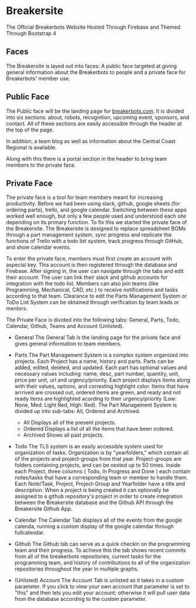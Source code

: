 # Breakersite
The Official Breakerbots Website Hosted Through Firebase and Themed Through Bootstrap 4

## Faces
The Breakersite is layed out into faces: A public face targeted at giving general information about the Breakerbots to people and a private face for Breakerbots' member use.

## Public Face
The Public face will be the landing page for [breakerbots.com](breakerbots.com).
It is divided into six sections: about, robots, recognition, upcoming event, sponsors, and contact. All of these sections are easily accessible through the header at the top of the page.

In addition, a team blog as well as information about the Central Coast Regional is available. 

Along with this there is a portal section in the header to bring team members to the private face.

## Private Face
The private face is a tool for team members meant for increasing productivity. Before we had been using slack, github, google sheets (for ordering parts), trello, and google calendar. Switching between these apps worked well enough, but only a few people used and understood each site depending on its primary function. To fix this we started the private face of the Breakersite. The Breakersite is designed to replace spreadsheet BOMs through a part management system, sync progress and replicate the functions of Trello with a todo list system, track progress through GitHub, and show calendar events.

To enter the private face, members must first create an account with aspecial key. This account is then registered through the database and Firebase. After signing in, the user can navigate through the tabs and edit their account. The user can link their slack and github accounts for integration with the todo list. Members can also join teams (like Programming, Mechanical, CAD, etc.) to receive notifications and tasks according to that team. Clearance to edit the Parts Management System or ToDo List System can be obtained through verification by team leads or mentors.

The Private Face is divided into the following tabs: General, Parts, Todo, Calendar, Github, Teams and Account (Unlisted).

- General
The General Tab is the landing page for the private face and gives general information to team members.

- Parts
The Part Management System is a complex system organized into projects. Each Project has a name, history and parts. Parts can be added, edited, deleted, and updated. Each part has optional values and necessary values including: name, desc, part number, quantity, unit, price per unit, url and urgency/priority. Each project displays items along with their values, options, and corresting highlight color. Items that have arrrived are crossed out, ordered items are green, and ready and not ready items are highlighted acording to their urgency/priority (Low: None, Med: Light Red, High: Red). The Part Management System is divided up into sub-tabs: All, Ordered and Archived.
    - All
    Displays all of the present projects. 
    - Ordered
    Displays a list of all the items that have been ordered.
    - Archived
    Shows all past projects.
    
- Todo
The TLS system is an easily accessible system used for organization of tasks. Organization is by "yearfolders," which contain all of the projects and project-groups from that year. Project-groups are folders containing projects, and can be nested up to 50 times. Inside each Project, three columns ( Todo, In Progress and Done ) each contain notes/tasks that have a corresponding team or member to handle them. Each Note/Task, Project, Project-Group and Yearfolder have a title and description. When a project is being created it can optionally be assigned to a github repository's project in order to create integration between the Breakersite database and the Github API through the Breakersite Github App.

- Calendar
The Calendar Tab displays all of the events from the google calenda, running a custom display of the google calendar through fullcalendar.

- Github
The Github tab can serve as a quick checkin on the programming team and their progress. To achieve this the tab shows recent commits from all of the breakerbots repositories, current tasks for the programming team, and history of contributions to  all of the organization repositories throughout the year in multiple graphs.

- (Unlisted) Account
The Account Tab is unlisted as it takes in a custom parameter. If you click to view your own account that parameter is set to "this" and then lets you edit your account; otherwise it will pull user data from the database according to the custom parameter. 

